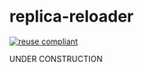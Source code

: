 # replica-reloader

[![reuse compliant](https://reuse.software/badge/reuse-compliant.svg)](https://reuse.software/)

UNDER CONSTRUCTION
